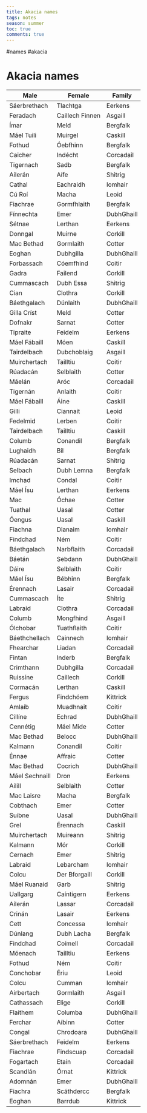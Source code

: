 ---title: Akacia namestags: notesseason: summertoc: truecomments: true---
#names #akacia

# Akacia names
| Male           | Female          | Family     |
| -------------- | --------------- | ---------- |
| Sáerbrethach   | Tlachtga        | Eerkens    |
| Feradach       | Caillech Finnen | Asgaill    |
| Ímar           | Meld            | Bergfalk   |
| Máel Tuili     | Muirgel         | Caskill    |
| Fothud         | Óebfhinn        | Bergfalk   |
| Caicher        | Indécht         | Corcadail  |
| Tigernach      | Sadb            | Bergfalk   |
| Ailerán        | Aífe            | Shitrig    |
| Cathal         | Eachraidh       | Iomhair    |
| Cú Roí         | Macha           | Leoid      |
| Fiachrae       | Gormfhlaith     | Bergfalk   |
| Fínnechta      | Emer            | DubhGhaill |
| Sétnae         | Lerthan         | Eerkens    |
| Donngal        | Muirne          | Corkill    |
| Mac Bethad     | Gormlaith       | Cotter     |
| Eoghan         | Dubhgilla       | DubhGhaill |
| Forbassach     | Cóemfhind       | Coitir     |
| Gadra          | Failend         | Corkill    |
| Cummascach     | Dubh Essa       | Shitrig    |
| Cian           | Clothra         | Corkill    |
| Báethgalach    | Dúnlaith        | DubhGhaill |
| Gilla Críst    | Meld            | Cotter     |
| Dofnakr        | Sarnat          | Cotter     |
| Tipraite       | Feidelm         | Eerkens    |
| Máel Fábaill   | Móen            | Caskill    |
| Tairdelbach    | Dubchoblaig     | Asgaill    |
| Muirchertach   | Tailltiu        | Coitir     |
| Rúadacán       | Selblaith       | Cotter     |
| Máelán         | Aróc            | Corcadail  |
| Tigernán       | Anlaith         | Coitir     |
| Máel Fábaill   | Áine            | Caskill    |
| Gilli          | Ciannait        | Leoid      |
| Fedelmid       | Lerben          | Coitir     |
| Tairdelbach    | Tailltiu        | Caskill    |
| Columb         | Conandil        | Bergfalk   |
| Lughaidh       | Bil             | Bergfalk   |
| Rúadacán       | Sarnat          | Shitrig    |
| Selbach        | Dubh Lemna      | Bergfalk   |
| Imchad         | Condal          | Coitir     |
| Máel Ísu       | Lerthan         | Eerkens    |
| Mac            | Óchae           | Cotter     |
| Tuathal        | Uasal           | Cotter     |
| Óengus         | Uasal           | Caskill    |
| Fiachna        | Dianaim         | Iomhair    |
| Findchad       | Ném             | Coitir     |
| Báethgalach    | Narbflaith      | Corcadail  |
| Báetán         | Sebdann         | DubhGhaill |
| Dáire          | Selblaith       | Coitir     |
| Máel Ísu       | Bébhinn         | Bergfalk   |
| Érennach       | Lasair          | Corcadail  |
| Cummascach     | Íte             | Shitrig    |
| Labraid        | Clothra         | Corcadail  |
| Columb         | Mongfhind       | Asgaill    |
| Ólchobar       | Tuathflaith     | Coitir     |
| Báethchellach  | Cainnech        | Iomhair    |
| Fhearchar      | Liadan          | Corcadail  |
| Fintan         | Inderb          | Bergfalk   |
| Crimthann      | Dubhgilla       | Corcadail  |
| Ruissíne       | Caillech        | Corkill    |
| Cormacán       | Lerthan         | Caskill    |
| Fergus         | Findchóem       | Kittrick   |
| Amlaíb         | Muadhnait       | Coitir     |
| Cillíne        | Echrad          | DubhGhaill |
| Cennétig       | Máel Mide       | Cotter     |
| Mac Bethad     | Belocc          | DubhGhaill |
| Kalmann        | Conandil        | Coitir     |
| Énnae          | Affraic         | Cotter     |
| Mac Bethad     | Cocrich         | DubhGhaill |
| Máel Sechnaill | Dron            | Eerkens    |
| Ailill         | Selblaith       | Cotter     |
| Mac Laisre     | Macha           | Bergfalk   |
| Cobthach       | Emer            | Cotter     |
| Suibne         | Uasal           | DubhGhaill |
| Grel           | Érennach        | Caskill    |
| Muirchertach   | Muireann        | Shitrig    |
| Kalmann        | Mór             | Corkill    |
| Cernach        | Emer            | Shitrig    |
| Labraid        | Lebarcham       | Iomhair    |
| Colcu          | Der Bforgaill   | Corkill    |
| Máel Ruanaid   | Garb            | Shitrig    |
| Uallgarg       | Caíntigern      | Eerkens    |
| Ailerán        | Lassar          | Corcadail  |
| Crinán         | Lasair          | Eerkens    |
| Cett           | Concessa        | Iomhair    |
| Dúnlang        | Dubh Lacha      | Bergfalk   |
| Findchad       | Coímell         | Corcadail  |
| Móenach        | Tailltiu        | Eerkens    |
| Fothud         | Ném             | Coitir     |
| Conchobar      | Ériu            | Leoid      |
| Colcu          | Cumman          | Iomhair    |
| Airbertach     | Gormlaith       | Asgaill    |
| Cathassach     | Elige           | Corkill    |
| Flaithem       | Columba         | DubhGhaill |
| Ferchar        | Aíbinn          | Cotter     |
| Congal         | Chrodoara       | DubhGhaill |
| Sáerbrethach   | Feidelm         | Eerkens    |
| Fiachrae       | Findscuap       | Corcadail  |
| Fogartach      | Etaín           | Corcadail  |
| Scandlán       | Órnat           | Kittrick   |
| Adomnán        | Emer            | DubhGhaill |
| Fiachra        | Scáthdercc      | Bergfalk   |
| Eoghan         | Barrdub         | Kittrick   |

